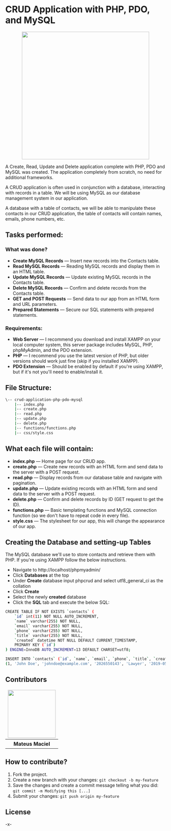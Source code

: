 # CRUD Application with PHP, PDO, and MySQL

<p align='center'>
    <img src='https://codeshack.io/web/img/posts/crud-application-php-pdo-mysql.png' width='400'/>
</p>

A Create, Read, Update and Delete application complete with PHP, PDO and MySQL was created. The application completely from scratch, no need for additional frameworks.

A CRUD application is often used in conjunction with a database, interacting with records in a table. We will be using MySQL as our database management system in our application.

A database with a table of contacts, we will be able to manipulate these contacts in our CRUD application, the table of contacts will contain names, emails, phone numbers, etc.

## Tasks performed:

### What was done?

- **Create MySQL Records** — Insert new records into the Contacts table.
- **Read MySQL Records** — Reading MySQL records and display them in an HTML table.
- **Update MySQL Records** — Update existing MySQL records in the Contacts table.
- **Delete MySQL Records** — Confirm and delete records from the Contacts table.
- **GET and POST Requests** — Send data to our app from an HTML form and URL parameters.
- **Prepared Statements** — Secure our SQL statements with prepared statements.

### Requirements:

- **Web Server** — I recommend you download and install XAMPP on your local computer system, this server package includes MySQL, PHP, phpMyAdmin, and the PDO extension.
- **PHP** — I recommend you use the latest version of PHP, but older versions should work just fine (skip if you installed XAMPP).
- **PDO Extension** — Should be enabled by default if you're using XAMPP, but if it's not you'll need to enable/install it.

## File Structure:

```bash
\-- crud-application-php-pdo-mysql
    |-- index.php
    |-- create.php
    |-- read.php
    |-- update.php
    |-- delete.php
    |-- functions/functions.php
    |-- css/style.css
```

## What each file will contain:

- **index.php** — Home page for our CRUD app.
- **create.php** — Create new records with an HTML form and send data to the server with a POST request.
- **read.php** — Display records from our database table and navigate with pagination.
- **update.php** — Update existing records with an HTML form and send data to the server with a POST request.
- **delete.php** — Confirm and delete records by ID (GET request to get the ID).
- **functions.php** — Basic templating functions and MySQL connection function (so we don't have to repeat code in every file).
- **style.css** — The stylesheet for our app, this will change the appearance of our app.

## Creating the Database and setting-up Tables

The MySQL database we'll use to store contacts and retrieve them with PHP. If you're using XAMPP follow the below instructions.

- Navigate to http://localhost/phpmyadmin/
- Click **Databases** at the top
- Under **Create** database input phpcrud and select utf8_general_ci as the collation
- Click **Create**
- Select the newly **created** database
- Click the **SQL** tab and execute the below SQL:

```bash
CREATE TABLE IF NOT EXISTS `contacts` (
	`id` int(11) NOT NULL AUTO_INCREMENT,
  	`name` varchar(255) NOT NULL,
  	`email` varchar(255) NOT NULL,
  	`phone` varchar(255) NOT NULL,
  	`title` varchar(255) NOT NULL,
  	`created` datetime NOT NULL DEFAULT CURRENT_TIMESTAMP,
	PRIMARY KEY (`id`)
) ENGINE=InnoDB AUTO_INCREMENT=13 DEFAULT CHARSET=utf8;

INSERT INTO `contacts` (`id`, `name`, `email`, `phone`, `title`, `created`) VALUES
(1, 'John Doe', 'johndoe@example.com', '2026550143', 'Lawyer', '2019-05-08 17:32:00');
```

## Contributors

<table>
    <thead>
        <tr>
            <td>
                <img src="https://avatars.githubusercontent.com/u/55550732?v=4" width="150px"/>
            </td>
        </tr>
    </thead>
    <tbody>
        <tr>
            <th>Mateus Maciel</th>
        </tr>
    </tbody>
</table>

## How to contribute?

1. Fork the project.
2. Create a new branch with your changes: `git checkout -b my-feature`
3. Save the changes and create a commit message telling what you did: `git commit -m Modifying this [...]`
4. Submit your changes: `git push origin my-feature`

## License

-x-